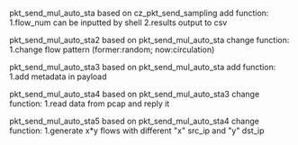 pkt_send_mul_auto_sta
  based on cz_pkt_send_sampling
  add function:
    1.flow_num can be inputted by shell
    2.results output to csv

pkt_send_mul_auto_sta2
  based on pkt_send_mul_auto_sta
  change function:
    1.change flow pattern (former:random; now:circulation)

pkt_send_mul_auto_sta3
  based on pkt_send_mul_auto_sta
  add function:
    1.add metadata in payload

pkt_send_mul_auto_sta4
  based on pkt_send_mul_auto_sta3
  change function:
    1.read data from pcap and reply it

pkt_send_mul_auto_sta5
  based on pkt_send_mul_auto_sta4
  change function:
    1.generate x*y flows with different "x" src_ip and "y" dst_ip